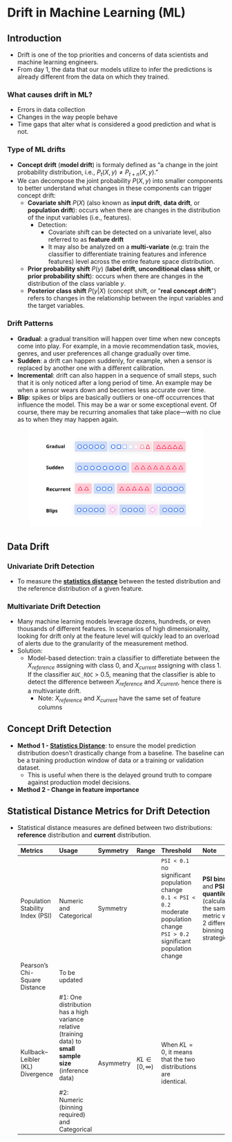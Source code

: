# Drift in Machine Learning (ML)

## Introduction

- Drift is one of the top priorities and concerns of data scientists and machine learning engineers.
- From day 1, the data that our models utilize to infer the predictions is already different from the data on which they trained.

### What causes drift in ML?

- Errors in data collection
- Changes in the way people behave
- Time gaps that alter what is considered a good prediction and what is not.

### Type of ML drifts

- **Concept drift** (**model drift**) is formaly defined as “a change in the joint probability distribution, i.e., $P_t(X,y)  \neq  P_{t+n}(X,y).$”
- We can decompose the joint probability $P(X,y)$ into smaller components to better understand what changes in these components can trigger concept drift:
  - **Covariate shift** $P(X)$ (also known as **input drift**, **data drift**, or **population drift**): occurs when there are changes in the distribution of the input variables (i.e., features).
    - Detection:
      - Covariate shift can be detected on a univariate level, also referred to as **feature drift**
      - It may also be analyzed on a **multi-variate** (e.g: train the classifier to differentiate training features and inference features) level across the entire feature space distribution.
  - **Prior probability shift** $P(y)$ (**label drift**, **unconditional class shift**, or **prior probability shift**): occurs when there are changes in the distribution of the class variable $y$.
  - **Posterior class shift** $P(y | X)$ (concept shift, or "**real concept drift**") refers to changes in the relationship between the input variables and the target variables.

### Drift Patterns

- **Gradual**: a gradual transition will happen over time when new concepts come into play. For example, in a movie recommendation task, movies, genres, and user preferences all change gradually over time.
- **Sudden**: a drift can happen suddenly, for example, when a sensor is replaced by another one with a different calibration.
- **Incremental**: drift can also happen in a sequence of small steps, such that it is only noticed after a long period of time. An example may be when a sensor wears down and becomes less accurate over time.
- **Blip**: spikes or blips are basically outliers or one-off occurrences that influence the model. This may be a war or some exceptional event. Of course, there may be recurring anomalies that take place—with no clue as to when they may happen again.

<p align="center"><img src="../../assets/img/patterns-of-drift.png" width=400></p>

## Data Drift

### Univariate Drift Detection

- To measure the [**statistics distance**](#statistical-distance-metrics-for-drift-detection) between the tested distribution and the reference distribution of a given feature.

### Multivariate Drift Detection

- Many machine learning models leverage dozens, hundreds, or even thousands of different features. In scenarios of high dimensionality, looking for drift only at the feature level will quickly lead to an overload of alerts due to the granularity of the measurement method.
- Solution:
  - Model-based detection: train a classifier to differetiate between the $X_{reference}$ assigning with class $0$, and $X_{current}$ assigning with class $1$. If the classifier `AUC_ROC` > 0.5, meaning that the classifier is able to detect the difference between $X_{reference}$ and $X_{current}$, hence there is a multivariate drift.
    - Note: $X_{reference}$ and $X_{current}$ have the same set of feature columns

## Concept Drift Detection

- **Method 1 - [Statistics Distance](#statistical-distance-metrics-for-drift-detection)**: to ensure the model prediction distribution doesn’t drastically change from a baseline. The baseline can be a training production window of data or a training or validation dataset.
  - This is useful when there is the delayed ground truth to compare against production model decisions.
- **Method 2 - Change in feature importance**

## Statistical Distance Metrics for Drift Detection

- Statistical distance measures are defined between two distributions: **reference** distribution and **current** distribution.

  | Metrics                          | Usage                                                                                                                                                              | Symmetry  | Range               | Threshold                                                                                                                                 | Note                                                                                                 |
  | -------------------------------- | ------------------------------------------------------------------------------------------------------------------------------------------------------------------ | --------- | ------------------- | ----------------------------------------------------------------------------------------------------------------------------------------- | ---------------------------------------------------------------------------------------------------- |
  | Population Stability Index (PSI) | Numeric and Categorical                                                                                                                                            | Symmetry  |                     | `PSI < 0.1` no significant population change<br>`0.1 < PSI < 0.2` moderate population change<br>`PSI > 0.2` significant population change | **PSI bins** and **PSI quantiles** (calculating the same metric with 2 different binning strategies) |
  | Pearson’s Chi-Square Distance    | To be updated                                                                                                                                                      |           |                     |                                                                                                                                           |                                                                                                      |
  | Kullback–Leibler (KL) Divergence | #1: One distribution has a high variance relative (training data) to **small sample size** (inference data)<br><br> #2: Numeric (binning required) and Categorical | Asymmetry | $KL \in [0,\infty)$ | When $KL=0$, it means that the two distributions are identical.                                                                           |                                                                                                      |
